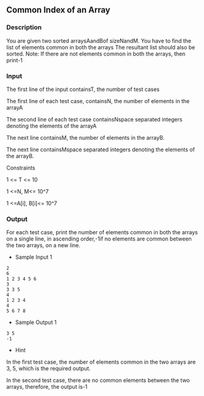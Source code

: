 ## Common Index of an Array

### Description

You are given two sorted arraysAandBof sizeNandM.
You have to find the list of elements common in both the arrays
The resultant list should also be sorted.
Note: If there are not elements common in both the arrays, then print-1

### Input

The first line of the input containsT, the number of test cases

The first line of each test case, containsN, the number of elements in the arrayA

The second line of each test case containsNspace separated integers denoting the elements of the arrayA

The next line containsM, the number of elements in the arrayB.

The next line containsMspace separated integers denoting the elements of the arrayB.

Constraints

1 <= T <= 10

1 <=N, M<= 10^7

1 <=A[i], B[i]<= 10^7

### Output

For each test case, print the number of elements common in both the arrays on a single line, in ascending order,-1if no elements are common between the two arrays, on a new line.

- Sample Input 1

```
2
6
1 2 3 4 5 6
3
3 3 5
4
1 2 3 4
4
5 6 7 8

```

- Sample Output 1

```
3 5
-1
```

- Hint

In the first test case, the number of elements common in the two arrays are 3, 5, which is the required output.

In the second test case, there are no common elements between the two arrays, therefore, the output is-1
